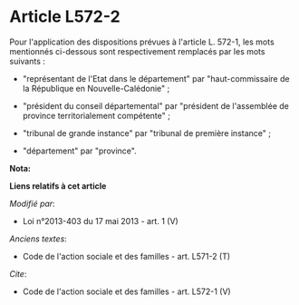 # Article L572-2

Pour l'application des dispositions prévues à l'article L. 572-1, les mots mentionnés ci-dessous sont respectivement
remplacés par les mots suivants :

- "représentant de l'Etat dans le département" par "haut-commissaire de la République en Nouvelle-Calédonie" ;

- "président du conseil départemental" par "président de l'assemblée de province territorialement compétente" ;

- "tribunal de grande instance" par "tribunal de première instance" ;

- "département" par "province".

**Nota:**



**Liens relatifs à cet article**

_Modifié par_:

  - Loi n°2013-403 du 17 mai 2013 - art. 1 (V)

_Anciens textes_:

  - Code de l'action sociale et des familles - art. L571-2 (T)

_Cite_:

  - Code de l'action sociale et des familles - art. L572-1 (V)
